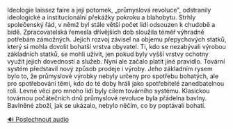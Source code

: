 
Ideologie laissez faire a její potomek, „průmyslová revoluce", odstranily ideologické a institucionální překážky pokroku a blahobytu. Strhly společenský řád, v němž byl stále větší počet lidí odsouzen k chudobě a bídě. Zpracovatelská řemesla dřívějších dob sloužila téměř výhradně potřebám zámožných. Jejich rozvoj závisel na objemu přepychových statků, který si mohla dovolit bohatší vrstva obyvatel. Ti, kdo se nezabývali výrobou základních statků, se mohli uživit, jen pokud byly vyšší vrstvy ochotny využít jejich dovedností a služeb. Nyní ale začalo platit jiné pravidlo. Tovární systém představil nový způsob prodeje i výroby. Jeho základním rysem bylo to, že průmyslové výrobky nebyly určeny pro spotřebu bohatých, ale pro spotřebování těmi, kdo do té doby hráli jako spotřebitelé zanedbatelnou roli. Levné věci pro mnoho lidí byly cílem továrního systému. Klasickou továrnou počátečních dnů průmyslové revoluce byla přádelna bavlny. Bavlněné zboží, jak se ukázalo, nebylo něčím, co by poptávali bohatí.

[🔊 Poslechnout audio](/data/7-paragraphs/audio/chapter_112/para_008-Ideologie-laissez-faire-a-jej-potomek-prmyslov.mp3)

